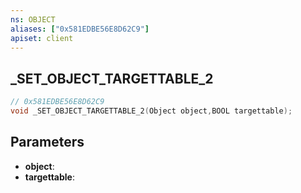 ```yaml
---
ns: OBJECT
aliases: ["0x581EDBE56E8D62C9"]
apiset: client
---
```

## _SET_OBJECT_TARGETTABLE_2

```c
// 0x581EDBE56E8D62C9
void _SET_OBJECT_TARGETTABLE_2(Object object,BOOL targettable);
```


## Parameters
* **object**:
* **targettable**:




